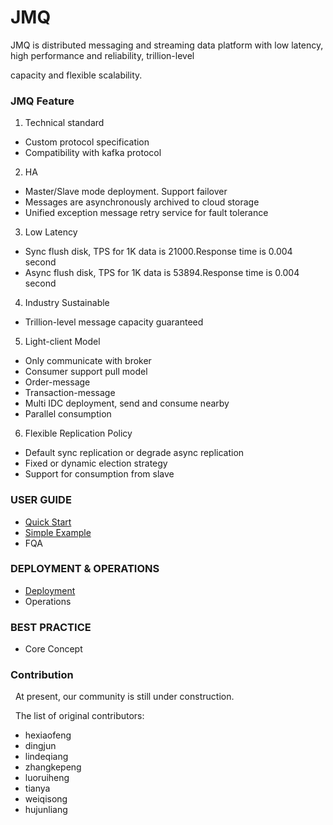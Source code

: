 JMQ
=================
JMQ is distributed messaging and streaming data platform with low latency, high performance and reliability, trillion-level 

capacity and flexible scalability.


### JMQ Feature ###
  1. Technical standard
   - Custom protocol specification
   - Compatibility with kafka protocol
  2. HA
   - Master/Slave mode deployment. Support failover
   - Messages are asynchronously archived to cloud storage
   - Unified exception message retry service for fault tolerance
  3. Low Latency
   - Sync flush disk, TPS for 1K data is 21000.Response time is 0.004 second
   - Async flush disk, TPS for 1K data is 53894.Response time is 0.004 second
  4. Industry Sustainable
   - Trillion-level message capacity guaranteed 
  5. Light-client Model
   - Only communicate with broker
   - Consumer support pull model
   - Order-message
   - Transaction-message
   - Multi IDC deployment, send and consume nearby
   - Parallel consumption
  6. Flexible Replication Policy
   - Default sync replication or degrade async replication
   - Fixed or dynamic election strategy
   - Support for consumption from slave



### USER GUIDE ###
   -  [Quick Start](QuickStart.md)
   -  [Simple Example](QuickStart.md)
   -  FQA 

### DEPLOYMENT & OPERATIONS ###
   - [Deployment](Deployment.md) 
   - Operations 
   
### BEST PRACTICE ###
   - Core Concept

### Contribution ###
   At present, our community is still under construction.
   
  The list of original contributors:
   
   - hexiaofeng
   - dingjun
   - lindeqiang
   - zhangkepeng
   - luoruiheng
   - tianya
   - weiqisong
   - hujunliang
